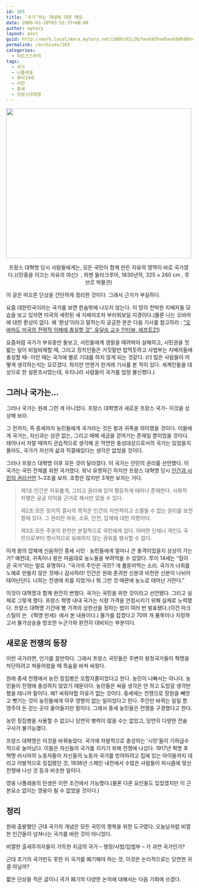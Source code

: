 ```yaml
---
id: 165
title: ‘국가’라는 개념에 대한 메모
date: 2009-03-28T03:52:37+00:00
author: mytory
layout: post
guid: http://work.local/marx.mytory.net/2009/03/28/%ea%b5%ad%ea%b0%80%eb%9d%bc%eb%8a%94-%ea%b0%9c%eb%85%90%ec%97%90-%eb%8c%80%ed%95%9c-%eb%a9%94%eb%aa%a8/
permalink: /archives/165
categories:
  - 마르크스주의
tags:
  - 국가
  - 나폴레옹
  - 루이14세
  - 시민
  - 중세
  - 프랑스대혁명
---
```

<div class="imageblock" style="text-align: center; clear: both; width:500px;">
  <img height="404" width="500" src="http://cfile3.uf.tistory.com/image/121F981A49CD9D3F36BDC6" /></p> 
  
  <p>
    프랑스 대혁명 당시 사람들에게는, 모든 국민이 함께 만든 자유의 영역이 바로 국가였다.(《민중을 이끄는 자유의 여신》, 외젠 들라크루아, 1830년작, 325 × 260 cm , 루브르 박물관)
  </p>
</div>

<div class="gray-textbox">
  <p>
    이 글은 떠오른 단상을 간단하게 정리한 것이다. 그래서 근거가 부실하다.
  </p></p>
</div>

요즘 대한민국이라는 국가를 보면 한숨밖에 나오지 않는다. 이 땅의 천박한 지배자들 모습을 보고 있자면 미국의 세련된 새 지배자조차 부러워보일 지경이다.(물론 나는 오바마에 대한 환상이 없다. 왜 ‘환상’이라고 말하는지 궁금한 분은 다음 기사를 참고하라 : <a href="http://wspaper.org/article/6305" target="_blank">“오바마도 미국의 전략적 이해에 충실할 것”, 유달승 교수 인터뷰, 레프트21</a>)

요즘처럼 국가가 부유층만 돌보고, 서민들에게 경찰을 때려박아 살해하고, 시민권을 짓밟는 일이 비일비재할 때, 그리고 정치인들은 거짓말만 밥먹듯하고 사법부는 지배자들에 충성할 때- 이런 때는 국가에 별로 기대를 하지 않게 되는 것같다. (더 많은 사람들이 어떻게 생각하는지는 모르겠다. 하지만 언젠가 한겨레 기사를 본 적이 있다. 세계인들을 대상으로 한 설문조사였는데, 우리나라 사람들이 국가를 엄청 불신했다.)

## 그러나 국가는&#8230;

그러나 국가는 원래 그런 게 아니었다. 프랑스 대혁명과 새로운 프랑스 국가- 이것을 상상해 보라.

그 전까지, 즉 중세까지 농민들에게 국가라는 것은 왕과 귀족을 의미했을 것이다. 이들에게 국가는, 자신과는 상관 없는, 그리고 매해 세금을 걷어가는 존재일 뿐이었을 것이다. 태어나서 자랄 때까지 관습적으로 생각해 온 막연한 충성대상으로서의 국가는 있었을지 몰라도, 국가가 자신의 삶과 직결돼있다는 생각은 없었을 것이다.

그러나 프랑스 대혁명 이후 모든 것이 달라졌다. 이 국가는 인민의 권리를 선언했다. 이 국가는 국민 전체를 위한 국가였다. 워낙 유명하긴 하지만 프랑스 대혁명 당시 <a href="http://enc.daum.net/dic100//viewContents.do?articleID=b18a0919a" target="_blank">인간과 시민의 권리선언</a> 1~3조를 보자. 조항은 많지만 3개만 보자는 거다.

> 제1조:인간은 자유롭게, 그리고 권리에 있어 평등하게 태어나 존재한다. 사회적 차별은 공공 이익을 근거로 해서만 있을 수 있다.
> 
> 제2조:모든 정치적 결사의 목적은 인간의 자연적이고 소멸될 수 없는 권리를 보전함에 있다. 그 권리란 자유, 소유, 안전, 압제에 대한 저항이다.
> 
> 제3조:모든 주권의 원천은 본질적으로 국민에게 있다. 어떠한 단체나 개인도 국민으로부터 명시적으로 유래하지 않는 권위를 행사할 수 없다.

이게 왕의 압제에 신음하던 중세 시민ㆍ농민들에게 얼마나 큰 충격이었을지 상상이 가는가? 예컨대, 귀족이나 왕은 마음대로 농노들을 부려먹을 수 있었다. 루이 14세는 “짐이 곧 국가”라는 말로 유명하다. “국가의 주인은 국민? 개 풀뜯어먹는 소리. 국가가 너희를 노예로 만들지 않은 것에나 감사하라! 인간은 원래 존귀한 신분과 비천한 신분이 나뉘어 태어난단다. 너희는 전생에 죄를 지었거나 뭐 그런 것 때문에 농노로 태어난 거란다.”

이것이 대혁명과 함께 완전히 변했다. 국가는 국민을 위한 것이라고 선언됐다. 그리고 실제로 그렇게 했다. 프랑스 혁명 내내 국가는 식량 가격을 안정시키기 위해 실제로 노력했다. 프랑스 대혁명 기간에 빵 가격의 상한선을 정하는 법이 여러 번 발표됐다.(이건 마크 스틸이 쓴 《혁명 만세》에서 본 내용이다.) 물가를 잡겠다고 70여 개 품목이나 지정하고서 물가상승을 방조한 누군가와 완전히 대비되는 부분이다.

## 새로운 전쟁의 등장

이런 국가라면, 인기를 끌만하다. 그래서 프랑스 국민들은 주변의 왕정국가들이 혁명을 차단하려고 쳐들어왔을 때 목숨을 바쳐 싸웠다.

원래 중세 전쟁에서 농민 징집병은 오합지졸이었다고 한다. 농민이 나빠서는 아니다. 농민들이 전쟁에 충성하지 않았기 때문이다. 농민들은 싸울 생각은 안 하고 도망갈 생각만 했을 테니까 말이다. 왜? 싸워야할 이유가 없는 것이다. 중세에는 전쟁으로 장원을 빼앗고 뺏기는 것이 농민들에게 아무 영향이 없는 일이었다고 한다. 주인만 바뀌는 일일 뿐. 영주야 돈 걷는 곳이 줄어들지만 말이다. 그래서 중세 농민들은 전쟁을 구경했다고 한다.

농민 징집병을 사용할 수 없으니 당연히 병력이 많을 수는 없었고, 당연히 다양한 전술 구사가 불가능했다. 

프랑스 대혁명은 이것을 바꿔놓았다. 국가에 자발적으로 충성하는 ‘시민’들이 기하급수적으로 늘어났다. 이들은 자신들의 국가를 지키기 위해 전쟁에 나섰다. 1917년 혁명 후 혁명 러시아의 노동자들이 자신들의 노동자 국가를 방어하려고 집에 있는 아이들까지 데리고 자발적으로 징집됐던 것, 1936년 스페인 내전에서 수많은 사람들이 파시즘에 맞선 전쟁에 나선 것 등과 비슷한 일이다.

영웅 나폴레옹의 탄생은 이런 조건에서 가능했다.(물론 다른 요인들도 있었겠지만 이 근본요소 없이는 영웅이 될 수 없었을 것이다.)

## 정리

원래 출발했던 근대 국가의 개념은 모든 국민의 행복을 위한 도구였다. 오늘날처럼 비열한 인간들이 넘쳐나는 국가를 바란 것이 아니었다.

비열한 출세주의자들이 가득한 지금의 국가 &#8211; 행정/사법/입법부 &#8211; 가 과연 국가인가?

근대 초기의 국가만도 못한 이 국가를 폐기해야 하는 것, 이것은 논리적으로는 당연한 귀결 아닐까?

짧은 단상을 적은 글이니 국가 폐기의 다양한 논의에 대해서는 다음 기회에 쓰겠다.